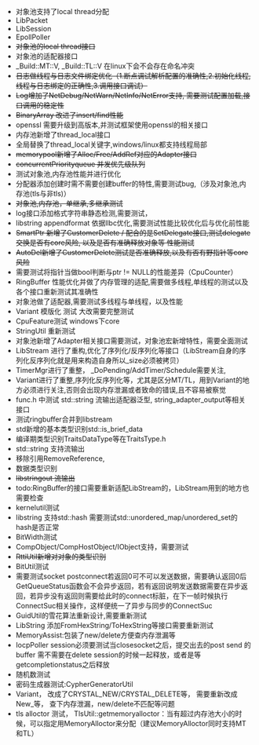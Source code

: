 * 对象池支持了local thread分配
* LibPacket
* LibSession
* EpollPoller
* ~~对象池的local thread接口~~
* 对象池的适配器接口
* _Build::MT::V, _Build::TL::V 在linux下会不会存在命名冲突
* ~~日志做线程与日志文件绑定优化（1.断点调试解析配置的准确性,2.初始化线程,线程与日志绑定的正确性,3.调用接口调试）~~
* ~~Log增加了NetDebug/NetWarn/NetInfo/NetError支持, 需要测试配置加载,接口调用的稳定性~~
* ~~BinaryArray 改进了insert/find性能~~
* openssl 需要升级到高版本,并测试框架使用openssl的相关接口
* 内存池新增了thread_local接口
* 全局替换了thread_local关键字,windows/linux都支持线程局部
* ~~memorypool新增了Alloc/Free/AddRef对应的Adapter接口~~
* ~~concurrentPriorityqueue 并发优先级队列~~
* 测试对象池,内存池性能并进行优化
* 分配器添加创建时需不需要创建buffer的特性,需要测试bug,（涉及对象池,内存池(tls与非tls)）
* ~~对象池,内存池，单继承,多继承测试~~
* log接口添加格式字符串静态检测,需要测试，
* libstring appendformat 依据llbc优化,需要测试性能比较优化后与优化前性能
* ~~SmartPtr 新增了CustomerDelete / 配合的是SetDelegate接口,测试delegate交换是否有core风险, 以及是否有准确释放对象等 性能测试~~
* ~~AutoDel新增了CustomerDelete测试是否准确释放,以及有否有野指针等core风险~~
* 需要测试将指针当做bool判断与ptr != NULL的性能差异（CpuCounter）
* RingBuffer 性能优化并做了内存管理的适配,需要做多线程,单线程的测试以及各个接口重新测试其准确性
* 对象池做了适配器,需要测试多线程与单线程，以及性能
* Variant 模版化 测试 大改需要完整测试
* CpuFeature测试 windows下core
* StringUtil 重新测试
* 对象池新增了Adapter相关接口需要测试，对象池宏新增特性，需要全面测试
* LibStream 进行了重构,优化了序列化/反序列化等接口（LibStream自身的序列化反序列化就是用来构造自身所以_size必须被拷贝）
* TimerMgr进行了重整， _DoPending/AddTimer/Schedule需要关注, 
* Variant进行了重整,序列化反序列化等，尤其是区分MT/TL，用到Variant的地方必须进行关注,否则会出现内存泄漏或者致命的错误,且不容易被察觉
* func.h 中测试 std::string 流输出适配器泛型, string_adapter_output等相关接口
* 测试ringbuffer合并到libstream
* std新增的基本类型识别std::is_brief_data
* 编译期类型识别TraitsDataType等在TraitsType.h
* std::string 支持流输出
* 移除引用RemoveReference,
* 数据类型识别
* ~~libstringout 流输出~~
* todo:RingBuffer的接口需要重新适配LibStream的，LibStream用到的地方也需要检查
* kernelutil测试
* libstring 支持std::hash 需要测试std::unordered_map/unordered_set的hash是否正常
* BitWidth测试
* CompObject/CompHostObject/IObject支持，需要测试
* ~~RttiUtil新增对对象的类型识别~~
* BitUtil测试
* 需要测试socket postconnect若返回0可不可以发送数据，需要确认返回0后GetQueueStatus函数会不会异步返回，若有返回说明发送数据需要在异步返回，若异步没有返回则需要给此时的connect标脏，在下一帧时候执行ConnectSuc相关操作，这样便统一了异步与同步的ConnectSuc
* GuidUtil的雪花算法重新设计,需要重新测试
* LibString 添加FromHexString/ToHexString等接口需要重新测试
* MemoryAssist:包装了new/delete方便查内存泄漏等
* IocpPoller session必须要测试当closesocket之后，提交出去的post send 的buffer 需不需要在delete session的时候一起释放，或者是等getcompletionstatus之后释放
* 随机数测试
* 密码生成器测试:CypherGeneratorUtil
* Variant， 改成了CRYSTAL_NEW/CRYSTAL_DELETE等， 需要重新改成New_等， 查下内存泄漏，new/delete不匹配等问题
* tls alloctor 测试， TlsUtil::getmemoryalloctor：当有超过内存池大小的时候，可以指定用MemoryAlloctor来分配（建议MemoryAlloctor同时支持MT和TL）